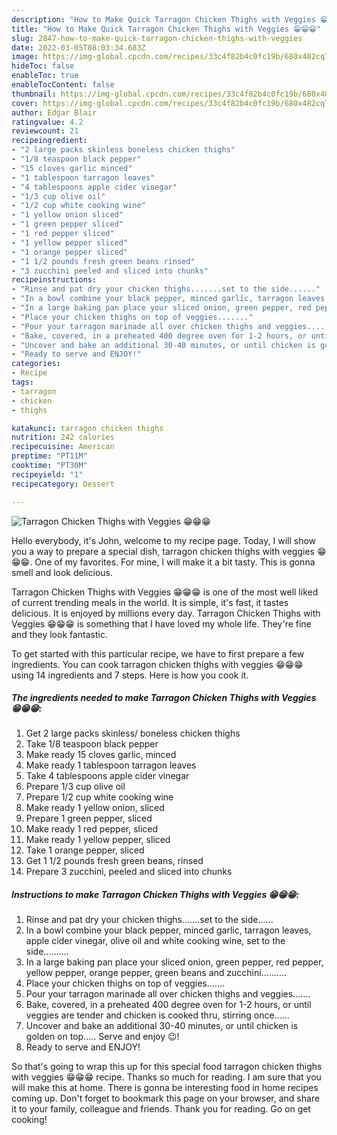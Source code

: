 ```yaml
---
description: "How to Make Quick Tarragon Chicken Thighs with Veggies 😁😁😁"
title: "How to Make Quick Tarragon Chicken Thighs with Veggies 😁😁😁"
slug: 2847-how-to-make-quick-tarragon-chicken-thighs-with-veggies
date: 2022-03-05T08:03:34.683Z
image: https://img-global.cpcdn.com/recipes/33c4f82b4c0fc19b/680x482cq70/tarragon-chicken-thighs-with-veggies-recipe-main-photo.jpg
hideToc: false
enableToc: true
enableTocContent: false
thumbnail: https://img-global.cpcdn.com/recipes/33c4f82b4c0fc19b/680x482cq70/tarragon-chicken-thighs-with-veggies-recipe-main-photo.jpg
cover: https://img-global.cpcdn.com/recipes/33c4f82b4c0fc19b/680x482cq70/tarragon-chicken-thighs-with-veggies-recipe-main-photo.jpg
author: Edgar Blair
ratingvalue: 4.2
reviewcount: 21
recipeingredient:
- "2 large packs skinless boneless chicken thighs"
- "1/8 teaspoon black pepper"
- "15 cloves garlic minced"
- "1 tablespoon tarragon leaves"
- "4 tablespoons apple cider vinegar"
- "1/3 cup olive oil"
- "1/2 cup white cooking wine"
- "1 yellow onion sliced"
- "1 green pepper sliced"
- "1 red pepper sliced"
- "1 yellow pepper sliced"
- "1 orange pepper sliced"
- "1 1/2 pounds fresh green beans rinsed"
- "3 zucchini peeled and sliced into chunks"
recipeinstructions:
- "Rinse and pat dry your chicken thighs.......set to the side......"
- "In a bowl combine your black pepper, minced garlic, tarragon leaves, apple cider vinegar, olive oil and white cooking wine, set to the side.........."
- "In a large baking pan place your sliced onion, green pepper, red pepper, yellow pepper, orange pepper, green beans and zucchini.........."
- "Place your chicken thighs on top of veggies......."
- "Pour your tarragon marinade all over chicken thighs and veggies......."
- "Bake, covered, in a preheated 400 degree oven for 1-2 hours, or until veggies are tender and chicken is cooked thru, stirring once......"
- "Uncover and bake an additional 30-40 minutes, or until chicken is golden on top..... Serve and enjoy 😉!"
- "Ready to serve and ENJOY!"
categories:
- Recipe
tags:
- tarragon
- chicken
- thighs

katakunci: tarragon chicken thighs 
nutrition: 242 calories
recipecuisine: American
preptime: "PT11M"
cooktime: "PT30M"
recipeyield: "1"
recipecategory: Dessert

---
```



![Tarragon Chicken Thighs with Veggies 😁😁😁](https://img-global.cpcdn.com/recipes/33c4f82b4c0fc19b/680x482cq70/tarragon-chicken-thighs-with-veggies-recipe-main-photo.jpg)

Hello everybody, it's John, welcome to my recipe page. Today, I will show you a way to prepare a special dish, tarragon chicken thighs with veggies 😁😁😁. One of my favorites. For mine, I will make it a bit tasty. This is gonna smell and look delicious.

Tarragon Chicken Thighs with Veggies 😁😁😁 is one of the most well liked of current trending meals in the world. It is simple, it's fast, it tastes delicious. It is enjoyed by millions every day. Tarragon Chicken Thighs with Veggies 😁😁😁 is something that I have loved my whole life. They're fine and they look fantastic.




To get started with this particular recipe, we have to first prepare a few ingredients. You can cook tarragon chicken thighs with veggies 😁😁😁 using 14 ingredients and 7 steps. Here is how you cook it.

<!--inarticleads1-->

##### The ingredients needed to make Tarragon Chicken Thighs with Veggies 😁😁😁:

1. Get 2 large packs skinless/ boneless chicken thighs
1. Take 1/8 teaspoon black pepper
1. Make ready 15 cloves garlic, minced
1. Make ready 1 tablespoon tarragon leaves
1. Take 4 tablespoons apple cider vinegar
1. Prepare 1/3 cup olive oil
1. Prepare 1/2 cup white cooking wine
1. Make ready 1 yellow onion, sliced
1. Prepare 1 green pepper, sliced
1. Make ready 1 red pepper, sliced
1. Make ready 1 yellow pepper, sliced
1. Take 1 orange pepper, sliced
1. Get 1 1/2 pounds fresh green beans, rinsed
1. Prepare 3 zucchini, peeled and sliced into chunks




<!--inarticleads2-->

##### Instructions to make Tarragon Chicken Thighs with Veggies 😁😁😁:

1. Rinse and pat dry your chicken thighs.......set to the side......
1. In a bowl combine your black pepper, minced garlic, tarragon leaves, apple cider vinegar, olive oil and white cooking wine, set to the side..........
1. In a large baking pan place your sliced onion, green pepper, red pepper, yellow pepper, orange pepper, green beans and zucchini..........
1. Place your chicken thighs on top of veggies.......
1. Pour your tarragon marinade all over chicken thighs and veggies.......
1. Bake, covered, in a preheated 400 degree oven for 1-2 hours, or until veggies are tender and chicken is cooked thru, stirring once......
1. Uncover and bake an additional 30-40 minutes, or until chicken is golden on top..... Serve and enjoy 😉!
1. Ready to serve and ENJOY!



So that's going to wrap this up for this special food tarragon chicken thighs with veggies 😁😁😁 recipe. Thanks so much for reading. I am sure that you will make this at home. There is gonna be interesting food in home recipes coming up. Don't forget to bookmark this page on your browser, and share it to your family, colleague and friends. Thank you for reading. Go on get cooking!
